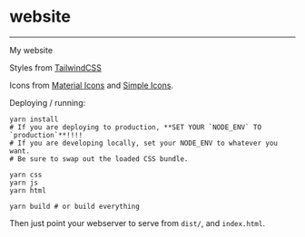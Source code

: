 # website
---

My website

Styles from [TailwindCSS](https://tailwindcss.com/)

Icons from [Material Icons](https://fonts.google.com/icons?selected=Material+Icons) and [Simple Icons](https://simpleicons.org/).


Deploying / running:

```
yarn install
# If you are deploying to production, **SET YOUR `NODE_ENV` TO `production`**!!!!
# If you are developing locally, set your NODE_ENV to whatever you want.
# Be sure to swap out the loaded CSS bundle.

yarn css
yarn js
yarn html

yarn build # or build everything
```

Then just point your webserver to serve from `dist/`, and `index.html`.
